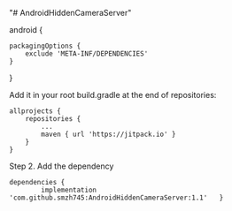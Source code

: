 "# AndroidHiddenCameraServer" 





android {

    packagingOptions {
        exclude 'META-INF/DEPENDENCIES'
    }
}

Add it in your root build.gradle at the end of repositories:

	allprojects {
		repositories {
			...
			maven { url 'https://jitpack.io' }
		}
	}

Step 2. Add the dependency

	dependencies {
	        implementation 'com.github.smzh745:AndroidHiddenCameraServer:1.1'	}


